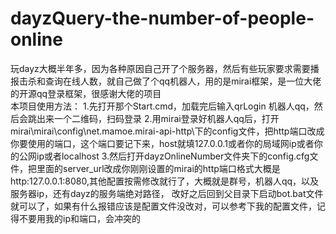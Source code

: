 # dayzQuery-the-number-of-people-online
玩dayz大概半年多，因为各种原因自己开了个服务器，然后有些玩家要求需要播报击杀和查询在线人数，就自己做了个qq机器人，用的是mirai框架，是一位大佬的开源qq登录框架，很感谢大佬的项目<br>
本项目使用方法：
1.先打开那个Start.cmd，加载完后输入qrLogin 机器人qq，然后会跳出来一个二维码，扫码登录
2.用mirai登录好机器人qq后，打开mirai\mirai\config\net.mamoe.mirai-api-http\下的config文件，把http端口改成你要使用的端口，这个端口要记下来，host就填127.0.0.1或者你的局域网ip或者你的公网ip或者localhost
3.然后打开dayzOnlineNumber文件夹下的config.cfg文件，把里面的server_url改成你刚刚设置的mirai的http端口格式大概是http:127.0.0.1:8080,其他配置按需修改就行了，大概就是群号，机器人qq，以及服务器ip，还有dayz的服务端绝对路径，
  改好之后回到父目录下启动bot.bat文件就可以了，如果有什么报错应该是配置文件没改对，可以参考下我的配置文件，记得不要用我的ip和端口，会冲突的
